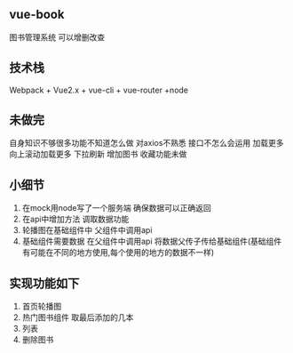 ## vue-book
图书管理系统 可以增删改查

## 技术栈
Webpack + Vue2.x + vue-cli + vue-router +node

## 未做完
自身知识不够很多功能不知道怎么做 对axios不熟悉 接口不怎么会运用 
加载更多 向上滚动加载更多 下拉刷新 增加图书 收藏功能未做


## 小细节
1. 在mock用node写了一个服务端 确保数据可以正确返回
2. 在api中增加方法 调取数据功能
3. 轮播图在基础组件中 父组件中调用api
4. 基础组件需要数据 在父组件中调用api 将数据父传子传给基础组件(基础组件有可能在不同的地方使用,每个使用的地方的数据不一样)
 
## 实现功能如下
1. 首页轮播图
2. 热门图书组件 取最后添加的几本
3. 列表
4. 删除图书
